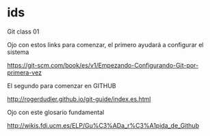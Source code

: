 # ids
Git class 01

Ojo con estos links para comenzar, el primero ayudará a configurar el sistema

https://git-scm.com/book/es/v1/Empezando-Configurando-Git-por-primera-vez

El segundo para comenzar en GITHUB

http://rogerdudler.github.io/git-guide/index.es.html

Ojo con este glosario fundamental

http://wikis.fdi.ucm.es/ELP/Gu%C3%ADa_r%C3%A1pida_de_Github
